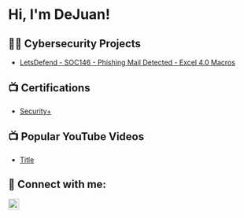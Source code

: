 <h1>Hi, I'm DeJuan!

<h2>👨‍💻 Cybersecurity Projects</h2>

  - [LetsDefend - SOC146 - Phishing Mail Detected - Excel 4.0 Macros
](https://github.com/DeJuvn/LetsDefend---SOC146---Phishing-Mail-Detected---Excel-4.0-Macros)

<h2>📺 Certifications</h2>

- [Security+](https://www.youtube.com/)

<h2>📺 Popular YouTube Videos</h2>

- [Title](https://www.youtube.com/)

<h2> 🤳 Connect with me:</h2>

[<img align="left" alt="DeJuanSimms | LinkedIn" width="22px" src="https://cdn.jsdelivr.net/npm/simple-icons@v3/icons/linkedin.svg" />][linkedin]

[linkedin]: https://linkedin.com/in/dejuansimms

<!--

